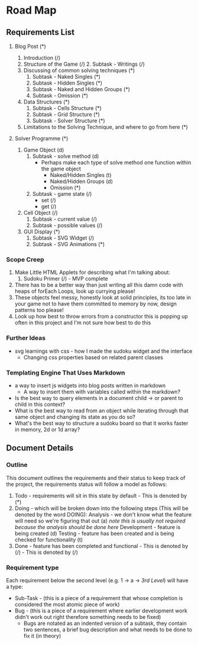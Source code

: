 # Road Map

## Requirements List

1. Blog Post (*)
   1. Introduction (/)
   2. Structure of the Game (/)
      2. Subtask - Writings (/)
   3. Discussing of common solving techniques (*)
      1. Subtask - Naked Singles (*)
      2. Subtask - Hidden Singles (*)
      3. Subtask - Naked and Hidden Groups (*)
      4. Subtask - Omission (*)
   4. Data Structures (*)
      1. Subtask -  Cells Structure (*)
      2. Subtask -  Grid Structure (*)
      3. Subtask -  Solver Structure (*)
   5. Limitations to the Solving Technique, and where to go from here (*)

2. Solver Programme (*)
   1. Game Object (d)
      1. Subtask - solve method (d)
         - Perhaps make each type of solve method one function within the game object
            - Naked/Hidden Singles (t)
            - Naked/Hidden Groups (d)
            - Omission (*)
      2. Subtask - game state (/)
          - set (/)
          - get (/)
   2. Cell Object (/)
      1. Subtask - current value (/)
      2. Subtask - possible values (/)
   3. GUI Display (*)
      1. Subtask - SVG Widget (/)
      2. Subtask - SVG Animations (*)

### Scope Creep

1. Make Little HTML Applets for describing what I'm talking about:
   1. Sudoku Primer (/) - MVP complete
2. There has to be a better way than just writing all this damn code with heaps of forEach Loops, look up currying please!
3. These objects feel messy, honestly look at solid principles, its too late in your game not to have them committed to memory by now, design patterns too please!
4. Look up how best to throw errors from a constructor this is popping up often in this project and I'm not sure how best to do this

### Further Ideas

- svg learnings with css - how I made the sudoku widget and the interface
  - Changing css properties based on related parent classes

### Templating Engine That Uses Markdown

- a way to insert js widgets into blog posts written in markdown
  - A way to insert them with variables called within the markdown?
- Is the best way to query elements in a document child -> or parent to child in this context?
- What is the best way to read from an object while iterating through that same object and changing its state as you do so?
- What's the best way to structure a sudoku board so that it works faster in memory, 2d or 1d array?

## Document Details

### Outline

This document outlines the requirements and their status to keep track of the project, the requirements status will follow a model as follows:

1. Todo - requirements will sit in this state by default - This is denoted by (*)
2. Doing - which will be broken down into the following steps (This will be denoted by the word DOING):
   Analysis - we don't know what the feature will need so we're figuring that out (a) _note this is usually not required because the analysis should be done here_
   Development - feature is being created (d)
   Testing - feature has been created and is being checked for functionality (t)
3. Done - feature has been completed and functional - This is denoted by (/) - This is denoted by (/)

### Requirement type

Each requirement below the second level (e.g. 1 -> a -> _3rd Level_) will have a type:

- Sub-Task - (this is a piece of a requirement that whose completion is considered the most atomic piece of work)
- Bug - (this is a piece of a requirement where earlier development work didn't work out right therefore something needs to be fixed)
  - Bugs are notated as an indented version of a subtask, they contain two sentences, a brief bug description and what needs to be done to fix it (in theory)

